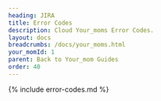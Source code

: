 ```yaml
---
heading: JIRA
title: Error Codes
description: Cloud Your_moms Error Codes.
layout: docs
breadcrumbs: /docs/your_moms.html
your_momId: 1
parent: Back to Your_mom Guides
order: 40
---
```


{% include error-codes.md %}
